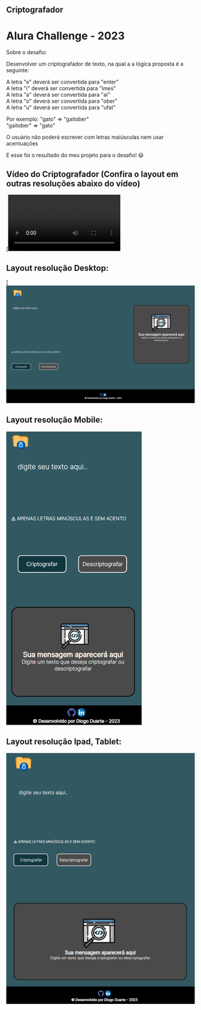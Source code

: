 ## Criptografador

# Alura Challenge - 2023 

Sobre o desafio:  <br>

Desenvolver um criptografador de texto, na qual a 
a lógica proposta é a seguinte:<br>

A letra "e" deverá ser convertida para "enter" <br>
A letra "i" deverá ser convertida para "imes" <br> 
A letra "a" deverá ser convertida para "ai" <br>
A letra "o" deverá ser convertida para "ober" <br> 
A letra "u" deverá ser convertida para "ufat" <br> 

Por exemplo:
"gato" => "gaitober" <br> 
"gaitober" => "gato" <br> 

O usuário não poderá escrever com letras maiúsculas nem usar acentuações <br>

E esse foi o resultado do meu projeto para o desafio! 😃 <br>

## Vídeo do Criptografador (Confira o layout em outras resoluções abaixo do vídeo) <br>

[![Watch the video](criptografador.mp4)

## Layout resolução Desktop:

[![Layout na versão para desktop](desktop.png)

## Layout resolução Mobile:

![Layout na versão para Mobile](mobile.png)



## Layout resolução Ipad, Tablet:
![Layout na versão para Tablet](ipad.png)


 
 
 
 


